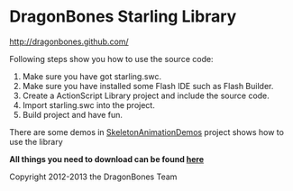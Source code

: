 DragonBones Starling Library
======================
http://dragonbones.github.com/

Following steps show you how to use the source code:  
1. Make sure you have got starling.swc.  
2. Make sure you have installed some Flash IDE such as Flash Builder.  
3. Create a ActionScript Library project and include the source code.  
4. Import starling.swc into the project.  
5. Build project and have fun.  

There are some demos in [SkeletonAnimationDemos](https://github.com/DragonBones/SkeletonAnimationDemos) project shows how to use the library

**All things you need to download can be found [here](http://dragonbones.github.com/download.html)**  

Copyright 2012-2013 the DragonBones Team
